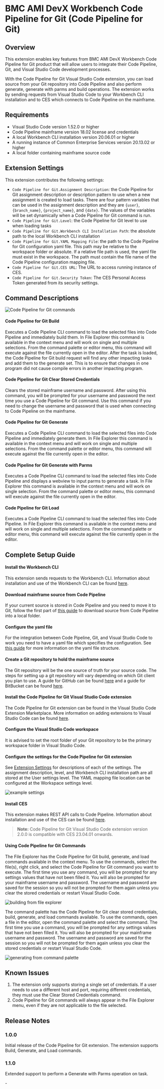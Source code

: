 # BMC AMI DevX Workbench Code Pipeline for Git (Code Pipeline for Git)

## Overview

This extension enables key features from BMC AMI DevX Workbench Code Pipeline for Git product that will allow users to integrate their Code Pipeline, Git, and Visual Studio Code development processes.

With the Code Pipeline for Git Visual Studio Code extension, you can load source from your Git repository into Code Pipeline and also perform generate, generate with parms and build operations. The extension works by sending requests from Visual Studio Code to your Workbench CLI installation and to CES which connects to Code Pipeline on the mainframe.

## Requirements

- Visual Studio Code version 1.52.0 or higher
- Code Pipeline mainframe version 18.02 license and credentials
- A local Workbench CLI installation version 20.06.01 or higher
- A running instance of Common Enterprise Services version 20.13.02 or higher
- A local folder containing mainframe source code

## Extension Settings

This extension contributes the following settings:

- `Code Pipeline for Git.Assignment Description`: the Code Pipeline for Git assignment description or description pattern to use when a new assignment is created to load tasks. There are four pattern variables that can be used in the assignment description and they are `{user}`, `{branch_name}`, `{project_name}`, and `{date}`. The values of the variables will be set dynamically when a Code Pipeline for Git command is run.
- `Code Pipeline for Git.Level`: the Code Pipeline for Git level to use when loading tasks
- `Code Pipeline for Git.Workbench CLI Installation Path`: the absolute path to the local Workbench CLI installation
- `Code Pipeline for Git.YAML Mapping File`: the path to the Code Pipeline for Git configuration yaml file. This path may be relative to the workspace folder or absolute. If a relative file path is used, the yaml file must exist in the workspace. The path must contain the file name of the Code Pipeline configuration mapping file.
- `Code Pipeline for Git.CES URL`: The URL to access running instance of CES.
- `Code Pipeline for Git.Security Token`: The CES Personal Access Token generated from its security settings. 
## Command Descriptions

![Code Pipeline for Git commands](ispw/media/ISPW-commands.png)

#### Code Pipeline for Git Build

Executes a Code Pipeline CLI command to load the selected files into Code Pipeline and immediately build them. In File Explorer this command is available in the context menu and will work on single and multiple selections. From the command palette or editor menu, this command will execute against the file currently open in the editor. After the task is loaded, the Code Pipeline for Git build request will find any other impacting tasks and add them to the generate set. This is to ensure that changes in one program did not cause compile errors in another impacting program.

#### Code Pipeline for Git Clear Stored Credentials

Clears the stored mainframe username and password. After using this command, you will be prompted for your username and password the next time you use a Code Pipeline for Git command. Use this command if you need to change the username and password that is used when connecting to Code Pipeline on the mainframe.

#### Code Pipeline for Git Generate

Executes a Code Pipeline CLI command to load the selected files into Code Pipeline and immediately generate them. In File Explorer this command is available in the context menu and will work on single and multiple selections. From the command palette or editor menu, this command will execute against the file currently open in the editor.

#### Code Pipeline for Git Generate with Parms

Executes a Code Pipeline CLI command to load the selected files into Code Pipeline and displays a webview to input parms to generate a task. In File Explorer this command is available in the context menu and will work on single selection. From the command palette or editor menu, this command will execute against the file currently open in the editor.

#### Code Pipeline for Git Load

Executes a Code Pipeline CLI command to load the selected files into Code Pipeline. In File Explorer this command is available in the context menu and will work on single and multiple selections. From the command palette or editor menu, this command will execute against the file currently open in the editor.

## Complete Setup Guide

#### Install the Workbench CLI

This extension sends requests to the Workbench CLI. Information about installation and use of the Workbench CLI can be found [here](https://devops.api.compuware.com/apis/topaz_cli.html#workspace).

#### Download mainframe source from Code Pipeline

If your current source is stored in Code Pipeline and you need to move it to Git, follow the first part of [this guide](https://devops.api.compuware.com/guidelines/ispw/GIT_to_ISPW_Integration_Tutorial.html#set-up-a-git-project-with-the-source-yaml-file-and-jenkinsfile-and-set-up-a-jenkins-multibranch-pipeline-2) to download source from Code Pipeline into a local folder.

#### Configure the yaml file

For the integration between Code Pipeline, Git, and Visual Studio Code to work you need to have a yaml file which specifies the configuration. See [this guide](https://devops.api.compuware.com/guidelines/ispw/Git%20to%20ISPW%20Integration%20-%20The%20ISPW%20YAML%20Configuration%20File.html#git-to-ispw-integration-the-ispw-yaml-configuration-file) for more information on the yaml file structure.

#### Create a Git repository to hold the mainframe source

The Git repository will be the one source of truth for your source code. The steps for setting up a git repository will vary depending on which Git client you plan to use. A guide for GitHub can be found [here](https://docs.github.com/en/github/importing-your-projects-to-github/adding-an-existing-project-to-github-using-the-command-line) and a guide for BitBucket can be found [here](https://www.atlassian.com/git/tutorials/setting-up-a-repository).

#### Install the Code Pipeline for Git Visual Studio Code extension

The Code Pipeline for Git extension can be found in the Visual Studio Code Extension Marketplace. More information on adding extensions to Visual Studio Code can be found [here](https://code.visualstudio.com/docs/introvideos/extend).

#### Configure the Visual Studio Code workspace

It is advised to set the root folder of your Git repository to be the primary workspace folder in Visual Studio Code.

#### Configure the settings for the Code Pipeline for Git extension

See [Extension Settings](#extension-settings) for descriptions of each of the settings. The assignment description, level, and Workbench CLI installation path are all stored at the User settings level. The YAML mapping file location can be configured at the Workspace settings level.

![example settings](ispw/media/example-settings.png)

#### Install CES

This extension makes REST API calls to Code Pipeline. Information about installation and use of the CES can be found [here](https://devops.api.bmc.com/apis/rest_api_ispw.html).

>**Note:** Code Pipeline for Git Visual Studio Code extension version 2.0.0 is compatible with CES 23.04.01 onwards.

#### Using Code Pipeline for Git Commands

The File Explorer has the Code Pipeline for Git build, generate, and load commands available in the context menu. To use the commands, select the file(s), right click, and select the Code Pipeline for Git command you want to execute. The first time you use any command, you will be prompted for any settings values that have not been filled it. You will also be prompted for your mainframe username and password. The username and password are saved for the session so you will not be prompted for them again unless you clear the stored credentials or restart Visual Studio Code.

![building from file explorer](ispw/media/file-explorer-action.gif)

The command palette has the Code Pipeline for Git clear stored credentials, build, generate, and load commands available. To use the commands, open a file in the editor, open the command palette and select the command. The first time you use a command, you will be prompted for any settings values that have not been filled it. You will also be prompted for your mainframe username and password. The username and password are saved for the session so you will not be prompted for them again unless you clear the stored credentials or restart Visual Studio Code.

![generating from command palette](ispw/media/command-palette-action.gif)

## Known Issues

1. The extension only supports storing a single set of credentials. If a user needs to use a different host and port, requiring different credentials, they must use the Clear Stored Credentials command.
2. Code Pipeline for Git commands will always appear in the File Explorer menu, even if they are not applicable to the file selected.

## Release Notes

### 1.0.0

Initial release of the Code Pipeline for Git extension. The extension supports Build, Generate, and Load commands.

### 1.1.0

Extended support to perform a Generate with Parms operation on task.

[//]: # " Visual Studio Code's Markdown Support : http://code.visualstudio.com/docs/languages/markdown"
[//]: # "Markdown Syntax Reference: https://help.github.com/articles/markdown-basics/"

\-
